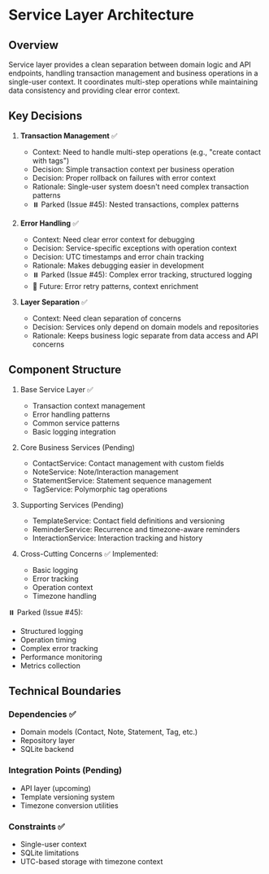 # Service Layer Architecture

## Overview
Service layer provides a clean separation between domain logic and API endpoints, handling transaction management and business operations in a single-user context. It coordinates multi-step operations while maintaining data consistency and providing clear error context.

## Key Decisions

1. **Transaction Management** ✅
   - Context: Need to handle multi-step operations (e.g., "create contact with tags")
   - Decision: Simple transaction context per business operation
   - Decision: Proper rollback on failures with error context
   - Rationale: Single-user system doesn't need complex transaction patterns
   - ⏸️ Parked (Issue #45): Nested transactions, complex patterns

2. **Error Handling** ✅
   - Context: Need clear error context for debugging
   - Decision: Service-specific exceptions with operation context
   - Decision: UTC timestamps and error chain tracking
   - Rationale: Makes debugging easier in development
   - ⏸️ Parked (Issue #45): Complex error tracking, structured logging
   - 🔄 Future: Error retry patterns, context enrichment

3. **Layer Separation** ✅
   - Context: Need clean separation of concerns
   - Decision: Services only depend on domain models and repositories
   - Rationale: Keeps business logic separate from data access and API concerns

## Component Structure

1. Base Service Layer ✅
   - Transaction context management
   - Error handling patterns
   - Common service patterns
   - Basic logging integration

2. Core Business Services (Pending)
   - ContactService: Contact management with custom fields
   - NoteService: Note/Interaction management
   - StatementService: Statement sequence management
   - TagService: Polymorphic tag operations

3. Supporting Services (Pending)
   - TemplateService: Contact field definitions and versioning
   - ReminderService: Recurrence and timezone-aware reminders
   - InteractionService: Interaction tracking and history

4. Cross-Cutting Concerns
✅ Implemented:
   - Basic logging
   - Error tracking
   - Operation context
   - Timezone handling

⏸️ Parked (Issue #45):
   - Structured logging
   - Operation timing
   - Complex error tracking
   - Performance monitoring
   - Metrics collection

## Technical Boundaries

### Dependencies ✅
- Domain models (Contact, Note, Statement, Tag, etc.)
- Repository layer
- SQLite backend

### Integration Points (Pending)
- API layer (upcoming)
- Template versioning system
- Timezone conversion utilities

### Constraints ✅
- Single-user context
- SQLite limitations
- UTC-based storage with timezone context
